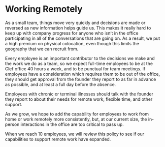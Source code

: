 # Working Remotely

As a small team, things move very quickly and decisions are made or reversed as new information helps guide us. This makes it really hard to keep up with company progress for anyone who isn’t in the office participating in all of the conversations that are going on. As a result, we put a high premium on physical colocation, even though this limits the geography that we can recruit from.

Every employee is an important contributor to the decisions we make and the work we do as a team, so we expect full-time employees to be at the Clef office 40 hours a week, and to be punctual for team meetings. If employees have a consideration which requires them to be out of the office, they should get approval from the founder they report to as far in advance as possible, and at least a full day before the absence.

Employees with chronic or terminal illnesses should talk with the founder they report to about their needs for remote work, flexible time, and other support.

As we grow, we hope to add the capability for employees to work from home or work remotely more consistently, but, at our current size, the in-person interactions in the office are too critical to pass up.

When we reach 10 employees, we will review this policy to see if our capabilities to support remote work have expanded.
